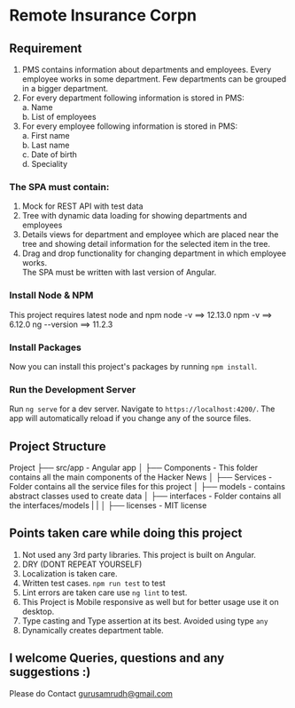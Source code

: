 # Remote Insurance Corpn

## Requirement

1. PMS contains information about departments and employees. Every employee works in some department. Few  departments can be grouped in a bigger department.  
2. For every department following information is stored in PMS:  
a. Name  
b. List of employees  
3. For every employee following information is stored in PMS:  
a. First name  
b. Last name  
c. Date of birth  
d. Speciality  

### The SPA must contain:  
1. Mock for REST API with test data  
2. Tree with dynamic data loading for showing departments and employees  
3. Details views for department and employee which are placed near the tree and showing detail information for  the selected item in the tree.  
4. Drag and drop functionality for changing department in which employee works.  
The SPA must be written with last version of Angular.  

### Install Node & NPM

This project requires latest node and npm 
node -v ==> 12.13.0
npm -v  ==> 6.12.0
ng --version   ==> 11.2.3

### Install Packages

Now you can install this project's packages by running `npm install`.

### Run the Development Server

Run `ng serve` for a dev server. Navigate to `https://localhost:4200/`. The app will automatically reload if you change any of the source files.

## Project Structure

Project
  ├── src/app                  - Angular app
  │    ├── Components          - This folder contains all the main components of the Hacker News
  │    ├── Services            - Folder contains all the service files for this project
  │    ├── models              - contains abstract classes used to create data
  │    ├── interfaces          - Folder contains all the interfaces/models
  |    |
  │    ├── licenses            - MIT license


## Points taken care while doing this project
1. Not used any 3rd party libraries. This project is built on Angular.
2. DRY (DONT REPEAT YOURSELF)
3. Localization is taken care.
4. Written test cases. `npm run test` to test
5. Lint errors are taken care use `ng lint` to test.
6. This Project is Mobile responsive as well but for better usage use it on desktop.
7. Type casting and Type assertion at its best. Avoided using type `any`
8. Dynamically creates department table.

## I welcome Queries, questions and any suggestions :)
Please do Contact gurusamrudh@gmail.com

